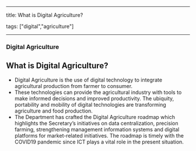 
---

title: What is Digital Agriculture?

tags: ["digital","agriculture"]

---

### Digital Agriculture

## What is Digital Agriculture?


 - Digital Agriculture is the use of digital technology to integrate agricultural production from farmer to consumer. 
 - These technologies can provide the agricultural industry with tools to make informed decisions and improved productivity. The ubiquity, portability and mobility of digital technologies are transforming agriculture and food production.
 - The Department has crafted the Digital Agriculture roadmap which highlights the Secretary’s initiatives on data centralization, precision farming, strengthening management information systems and digital platforms for market-related initiatives. The roadmap is timely with the COVID19 pandemic since ICT plays a vital role in the present situation.
